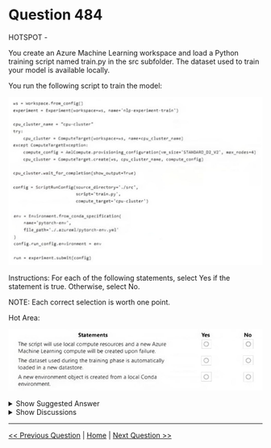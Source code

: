 # Question 484

HOTSPOT -

You create an Azure Machine Learning workspace and load a Python training script named train.py in the src subfolder. The dataset used to train your model is available locally.

You run the following script to train the model:

![Question Image](../images/q484_q_0045500001.jpg)

Instructions: For each of the following statements, select Yes if the statement is true. Otherwise, select No.

NOTE: Each correct selection is worth one point.

Hot Area:

![Question Image](../images/q484_q_0045600001.jpg)

<details>
  <summary>Show Suggested Answer</summary>

<img src="../images/q484_ans_0_0045600002.jpg" alt="Answer Image"><br>

</details>

<details>
  <summary>Show Discussions</summary>

<blockquote><p><strong>JTWang</strong> <code>(Thu 25 Apr 2024 07:28)</code> - <em>Upvotes: 7</em></p><p>My answer:  
1.N 
2.N 
3.N  (use build_local function to create local env)

https://learn.microsoft.com/en-us/python/api/azureml-core/azureml.core.environment(class)?view=azure-ml-p</p></blockquote>

<blockquote><p><strong>BTAB</strong> <code>(Sun 14 Jul 2024 11:48)</code> - <em>Upvotes: 1</em></p><p>Yes, that&#x27;s correct.</p></blockquote>
<blockquote><p><strong>AzureJobsTillRetire</strong> <code>(Sat 10 Aug 2024 18:56)</code> - <em>Upvotes: 2</em></p><p>The first box is No because when you use your local computer for training, there is no need to create a compute target.

https://learn.microsoft.com/en-us/azure/machine-learning/v1/how-to-attach-compute-targets#local-computer</p></blockquote>

<blockquote><p><strong>Tommo565</strong> <code>(Sat 28 Sep 2024 11:49)</code> - <em>Upvotes: 1</em></p><p>N, N, N is correct</p></blockquote>
<blockquote><p><strong>claps92</strong> <code>(Sun 10 Mar 2024 14:10)</code> - <em>Upvotes: 3</em></p><p>isn&#x27;t 1)N 2)N 3)Y?</p></blockquote>

</details>

---

[<< Previous Question](question_483.md) | [Home](/index.md) | [Next Question >>](question_485.md)
